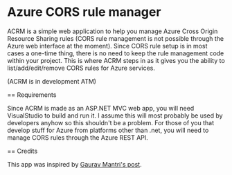 Azure CORS rule manager
=======================

ACRM is a simple web application to help you manage Azure Cross Origin Resource Sharing rules (CORS rule management is not possible through the Azure web interface at the moment). Since CORS rule setup is in most cases a one-time thing, there is no need to keep the rule management code within your project. This is where ACRM steps in as it gives you the ability to list/add/edit/remove CORS rules for Azure services.

(ACRM is in development ATM)

== Requirements

Since ACRM is made as an ASP.NET MVC web app, you will need VisualStudio to build and run it. I assume this will most probably be used by developers anyhow so this shouldn't be a problem. For those of you that develop stuff for Azure from platforms other than .net, you will need to manage CORS rules through the Azure REST API.

== Credits

This app was inspired by [Gaurav Mantri's post](http://gauravmantri.com/2013/12/01/windows-azure-storage-and-cors-lets-have-some-fun/).